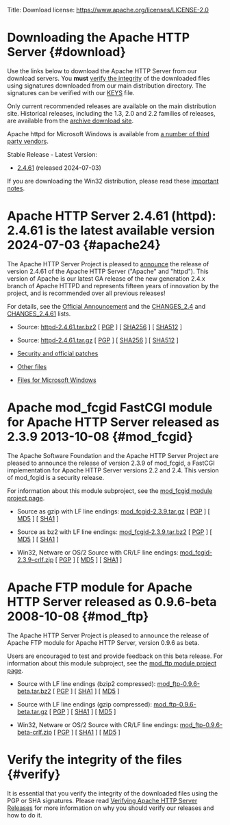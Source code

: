 Title: Download
license: https://www.apache.org/licenses/LICENSE-2.0

# Downloading the Apache HTTP Server  {#download}

Use the links below to download the Apache HTTP Server from our download servers.
You **must**  [verify the integrity](#verify) of the downloaded
files using signatures downloaded from our main distribution directory.
The signatures can be verified with our
[KEYS](https://downloads.apache.org/httpd/KEYS) file.

Only current recommended releases are available on the main distribution
site. Historical releases, including the 1.3, 2.0 and 2.2
families of releases, are available from the 
[archive download site](//archive.apache.org/dist/httpd/).

Apache httpd for Microsoft Windows is available from
[a number of third party vendors](//httpd.apache.org/docs/current/platform/windows.html#down).

Stable Release - Latest Version:

-  [2.4.61](#apache24) (released 2024-07-03)

If you are downloading the Win32 distribution, please read these [important
notes]([preferred]httpd/binaries/win32/README.html).

# Apache HTTP Server 2.4.61 (httpd): 2.4.61 is the latest available version <span>2024-07-03</span>  {#apache24}

The Apache HTTP Server Project is pleased to
[announce](//downloads.apache.org/httpd/Announcement2.4.txt) the
release of version 2.4.61 of the Apache HTTP Server ("Apache" and "httpd").
This version of Apache is our latest GA release of the new generation 2.4.x
branch of Apache HTTPD and represents fifteen years of innovation by the
project, and is recommended over all previous releases!

For details, see the [Official
Announcement](//downloads.apache.org/httpd/Announcement2.4.html) and
the [CHANGES_2.4]([preferred]httpd/CHANGES_2.4) and
[CHANGES_2.4.61]([preferred]httpd/CHANGES_2.4.61) lists.

- Source: [httpd-2.4.61.tar.bz2]([preferred]httpd/httpd-2.4.61.tar.bz2)
[ [PGP](https://downloads.apache.org/httpd/httpd-2.4.61.tar.bz2.asc) ] [
[SHA256](https://downloads.apache.org/httpd/httpd-2.4.61.tar.bz2.sha256) ] [
[SHA512](https://downloads.apache.org/httpd/httpd-2.4.61.tar.bz2.sha512) ]

- Source: [httpd-2.4.61.tar.gz]([preferred]httpd/httpd-2.4.61.tar.gz) [
[PGP](https://downloads.apache.org/httpd/httpd-2.4.61.tar.gz.asc) ] [
[SHA256](https://downloads.apache.org/httpd/httpd-2.4.61.tar.gz.sha256) ] [
[SHA512](https://downloads.apache.org/httpd/httpd-2.4.61.tar.gz.sha512) ]

-  [Security and official patches]([preferred]httpd/patches/) 

-  [Other files]([preferred]httpd/)

-  [Files for Microsoft Windows](//httpd.apache.org/docs/current/platform/windows.html#down)

# Apache mod_fcgid FastCGI module for Apache HTTP Server released as 2.3.9 <span>2013-10-08</span>  {#mod_fcgid}

The Apache Software Foundation and the Apache HTTP Server Project are
pleased to announce the release of version 2.3.9 of mod_fcgid, a FastCGI
implementation for Apache HTTP Server versions 2.2 and 2.4.  This
version of mod_fcgid is a security release.

For information about this module subproject, see the [mod_fcgid module
project page](//httpd.apache.org/mod_fcgid/).

- Source as gzip with LF line endings:
[mod_fcgid-2.3.9.tar.gz]([preferred]httpd/mod_fcgid/mod_fcgid-2.3.9.tar.gz)
[
[PGP](https://downloads.apache.org/httpd/mod_fcgid/mod_fcgid-2.3.9.tar.gz.asc)
] [
[MD5](https://downloads.apache.org/httpd/mod_fcgid/mod_fcgid-2.3.9.tar.gz.md5)
] [
[SHA1](https://downloads.apache.org/httpd/mod_fcgid/mod_fcgid-2.3.9.tar.gz.sha1)
]

- Source as bz2 with LF line endings:
[mod_fcgid-2.3.9.tar.bz2]([preferred]httpd/mod_fcgid/mod_fcgid-2.3.9.tar.bz2)
[
[PGP](https://downloads.apache.org/httpd/mod_fcgid/mod_fcgid-2.3.9.tar.bz2.asc)
] [
[MD5](https://downloads.apache.org/httpd/mod_fcgid/mod_fcgid-2.3.9.tar.bz2.md5)
] [
[SHA1](https://downloads.apache.org/httpd/mod_fcgid/mod_fcgid-2.3.9.tar.bz2.sha1)
]

- Win32, Netware or OS/2 Source with CR/LF line endings:
[mod_fcgid-2.3.9-crlf.zip]([preferred]httpd/mod_fcgid/mod_fcgid-2.3.9-crlf.zip)
[
[PGP](https://downloads.apache.org/httpd/mod_fcgid/mod_fcgid-2.3.9-crlf.zip.asc)
] [
[MD5](https://downloads.apache.org/httpd/mod_fcgid/mod_fcgid-2.3.9-crlf.zip.md5)
] [
[SHA1](https://downloads.apache.org/httpd/mod_fcgid/mod_fcgid-2.3.9-crlf.zip.sha1)
]

# Apache FTP module for Apache HTTP Server released as 0.9.6-beta <span>2008-10-08</span>  {#mod_ftp}

The Apache HTTP Server Project is pleased to announce the release of Apache
FTP module for Apache HTTP Server, version 0.9.6 as beta.

Users are encouraged to test and provide feedback on this beta release. For
information about this module subproject, see the [mod_ftp module project
page](//httpd.apache.org/mod_ftp/).

- Source with LF line endings (bzip2 compressed):
[mod_ftp-0.9.6-beta.tar.bz2]([preferred]httpd/mod_ftp/mod_ftp-0.9.6-beta.tar.bz2)
[
[PGP](https://downloads.apache.org/httpd/mod_ftp/mod_ftp-0.9.6-beta.tar.bz2.asc)
] [
[SHA1](https://downloads.apache.org/httpd/mod_ftp/mod_ftp-0.9.6-beta.tar.bz2.sha1)
] [
[MD5](https://downloads.apache.org/httpd/mod_ftp/mod_ftp-0.9.6-beta.tar.bz2.md5)
]

- Source with LF line endings (gzip compressed):
[mod_ftp-0.9.6-beta.tar.gz]([preferred]httpd/mod_ftp/mod_ftp-0.9.6-beta.tar.gz)
[
[PGP](https://downloads.apache.org/httpd/mod_ftp/mod_ftp-0.9.6-beta.tar.gz.asc)
] [
[SHA1](https://downloads.apache.org/httpd/mod_ftp/mod_ftp-0.9.6-beta.tar.gz.sha1)
] [
[MD5](https://downloads.apache.org/httpd/mod_ftp/mod_ftp-0.9.6-beta.tar.gz.md5)
]

- Win32, Netware or OS/2 Source with CR/LF line endings:
[mod_ftp-0.9.6-beta-crlf.zip]([preferred]httpd/mod_ftp/mod_ftp-0.9.6-beta-crlf.zip)
[
[PGP](https://downloads.apache.org/httpd/mod_ftp/mod_ftp-0.9.6-beta-crlf.zip.asc)
] [
[SHA1](https://downloads.apache.org/httpd/mod_ftp/mod_ftp-0.9.6-beta-crlf.zip.sha1)
] [
[MD5](https://downloads.apache.org/httpd/mod_ftp/mod_ftp-0.9.6-beta-crlf.zip.md5)
]

# Verify the integrity of the files  {#verify}

It is essential that you verify the integrity of the downloaded files using
the PGP or SHA signatures. Please read [Verifying Apache HTTP Server
Releases](/dev/verification.html) for more information on why you should
verify our releases and how to do it.

